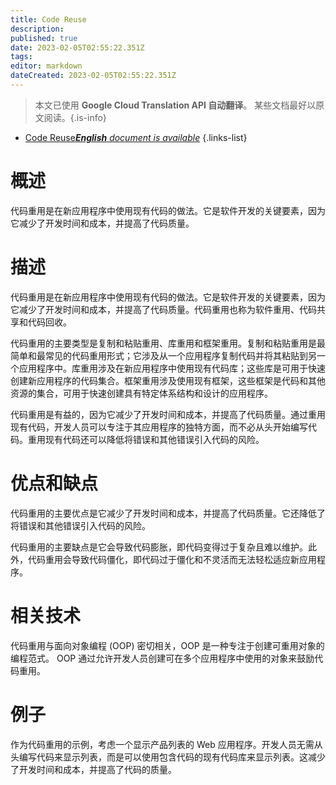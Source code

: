 ```yaml
---
title: Code Reuse
description: 
published: true
date: 2023-02-05T02:55:22.351Z
tags: 
editor: markdown
dateCreated: 2023-02-05T02:55:22.351Z
---
```


> 本文已使用 **Google Cloud Translation API 自动翻译**。
某些文档最好以原文阅读。{.is-info}



- [Code Reuse***English** document is available*](/en/Knowledge-base/Dictionary/code-reuse)
{.links-list}


# 概述
代码重用是在新应用程序中使用现有代码的做法。它是软件开发的关键要素，因为它减少了开发时间和成本，并提高了代码质量。

# 描述
代码重用是在新应用程序中使用现有代码的做法。它是软件开发的关键要素，因为它减少了开发时间和成本，并提高了代码质量。代码重用也称为软件重用、代码共享和代码回收。

代码重用的主要类型是复制和粘贴重用、库重用和框架重用。复制和粘贴重用是最简单和最常见的代码重用形式；它涉及从一个应用程序复制代码并将其粘贴到另一个应用程序中。库重用涉及在新应用程序中使用现有代码库；这些库是可用于快速创建新应用程序的代码集合。框架重用涉及使用现有框架，这些框架是代码和其他资源的集合，可用于快速创建具有特定体系结构和设计的应用程序。

代码重用是有益的，因为它减少了开发时间和成本，并提高了代码质量。通过重用现有代码，开发人员可以专注于其应用程序的独特方面，而不必从头开始编写代码。重用现有代码还可以降低将错误和其他错误引入代码的风险。

# 优点和缺点
代码重用的主要优点是它减少了开发时间和成本，并提高了代码质量。它还降低了将错误和其他错误引入代码的风险。

代码重用的主要缺点是它会导致代码膨胀，即代码变得过于复杂且难以维护。此外，代码重用会导致代码僵化，即代码过于僵化和不灵活而无法轻松适应新应用程序。

# 相关技术
代码重用与面向对象编程 (OOP) 密切相关，OOP 是一种专注于创建可重用对象的编程范式。 OOP 通过允许开发人员创建可在多个应用程序中使用的对象来鼓励代码重用。

# 例子
作为代码重用的示例，考虑一个显示产品列表的 Web 应用程序。开发人员无需从头编写代码来显示列表，而是可以使用包含代码的现有代码库来显示列表。这减少了开发时间和成本，并提高了代码的质量。